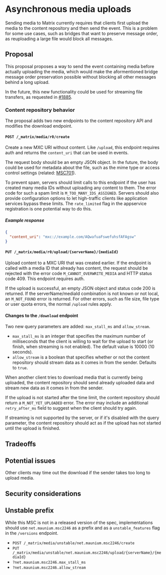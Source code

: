 # Asynchronous media uploads
Sending media to Matrix currently requires that clients first upload the media
to the content repository and then send the event. This is a problem for some
use cases, such as bridges that want to preserve message order, as reuploading
a large file would block all messages.

## Proposal
This proposal proposes a way to send the event containing media before actually
uploading the media, which would make the aformentioned bridge message order
preservation possible without blocking all other messages behind a long upload.

In the future, this new functionality could be used for streaming file
transfers, as requested in [#1885].

### Content repository behavior
The proposal adds two new endpoints to the content repository API and modifies
the download endpoint.

#### `POST /_matrix/media/r0/create`
Create a new MXC URI without content. Like `/upload`, this endpoint requires
auth and returns the `content_uri` that can be used in events.

The request body should be an empty JSON object. In the future, the body could
be used for metadata about the file, such as the mime type or access control
settings (related: [MSC701]).

To prevent spam, servers should limit calls to this endpoint if the user has
created many media IDs without uploading any content to them. The error code
for such a spam limit is `M_TOO_MANY_IDS_ASSIGNED`. Servers should also provide
configuration options to let high-traffic clients like application services
bypass these limits. The `rate_limited` flag in the appservice registration is
one potential way to do this.

##### Example response
```json
{
  "content_uri": "mxc://example.com/AQwafuaFswefuhsfAFAgsw"
}
```

#### `PUT /_matrix/media/r0/upload/{serverName}/{mediaId}`
Upload content to a MXC URI that was created earlier. If the endpoint is called
with a media ID that already has content, the request should be rejected with
the error code `M_CANNOT_OVERWRITE_MEDIA` and HTTP status code 409. This endpoint
requires auth.

If the upload is successful, an empty JSON object and status code 200 is
returned. If the serverName/mediaId combination is not known or not local, an
`M_NOT_FOUND` error is returned. For other errors, such as file size, file type
or user quota errors, the normal `/upload` rules apply.

#### Changes to the `/download` endpoint
Two new query parameters are added: `max_stall_ms` and `allow_stream`.

* `max_stall_ms` is an integer that specifies the maximum number of milliseconds
  that the client is willing to wait for the upload to start (or finish, when
  streaming is not enabled). The default value is 10000 (10 seconds).
* `allow_stream` is a boolean that specifies whether or not the content
  repository should stream data as it comes in from the sender. Defaults to
  `true`.

When another client tries to download media that is currently being uploaded,
the content repository should send already uploaded data and stream new data as
it comes in from the sender.

If the upload is not started after the time limit, the content repository
should return a `M_NOT_YET_UPLOADED` error. The error may include an additional
`retry_after_ms` field to suggest when the client should try again.

If streaming is not supported by the server, or if it's disabled with the query
parameter, the content repository should act as if the upload has not started
until the upload is finished.

## Tradeoffs

## Potential issues
Other clients may time out the download if the sender takes too long to upload
media.

## Security considerations

## Unstable prefix
While this MSC is not in a released version of the spec, implementations should
use `net.maunium.msc2246` as a prefix and as a `unstable_features` flag in the
`/versions` endpoint.

* `POST /_matrix/media/unstable/net.maunium.msc2246/create`
* `PUT /_matrix/media/unstable/net.maunium.msc2246/upload/{serverName}/{mediaId}`
* `?net.maunium.msc2246.max_stall_ms`
* `?net.maunium.msc2246.allow_stream`

[#1885]: https://github.com/matrix-org/matrix-doc/issues/1885
[MSC701]: https://github.com/matrix-org/matrix-doc/issues/701
